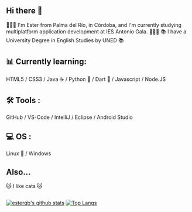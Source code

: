 ## Hi there 👋


👩🏻‍💻 I'm Ester from Palma del Río, in Córdoba, and I'm currently studying multiplatform application development at IES Antonio Gala. 👩🏻‍💻
📚 I have a University Degree in English Studies by UNED 📚

## 📊 Currently learning:
HTML5 / CSS3 / Java ☕ / Python 🐍 / Dart 🎯 / Javascript / Node.JS

## 🛠 Tools :
GitHub / VS-Code / IntelliJ / Eclipse / Android Studio

## 💻 OS :
Linux 🐧 / Windows 

## Also...

🐱 I like cats 🐱

## 
[![esterqb's github stats](https://github-readme-stats.vercel.app/api?username=esterqb&count_private=true&show_icons=true&theme=darcula)](https://github.com/esterqb/github-readme-stats) [![Top Langs](https://github-readme-stats.vercel.app/api/top-langs/?username=esterqb&layout=compact)](https://github.com/esterqb/github-readme-stats)
